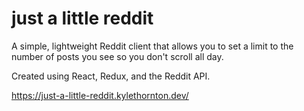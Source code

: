 # just a little reddit

A simple, lightweight Reddit client that allows you to set a limit to the number of posts you see so you don't scroll all day.

Created using React, Redux, and the Reddit API.

https://just-a-little-reddit.kylethornton.dev/
